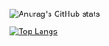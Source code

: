 ![Anurag's GitHub stats](https://github-readme-stats.vercel.app/api?username=x43mr&theme=dark&show_icons=true)

[![Top Langs](https://github-readme-stats.vercel.app/api/top-langs/?username=x43mr&theme=dark)](https://github.com/anuraghazra/github-readme-stats)
